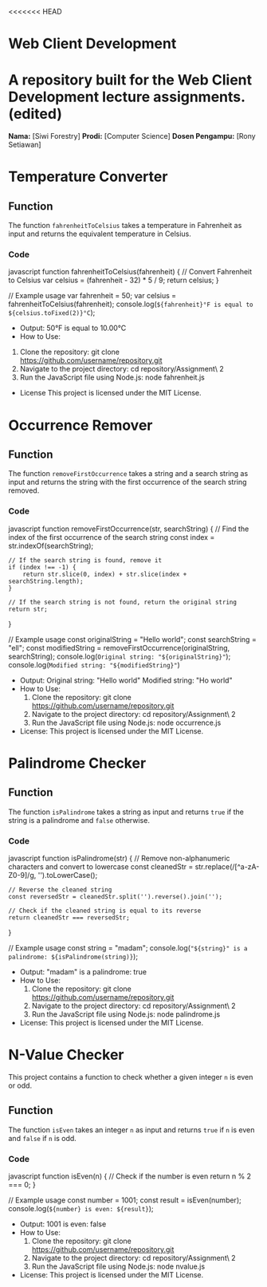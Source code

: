 <<<<<<< HEAD
# Web Client Development

A repository built for the Web Client Development lecture assignments. (edited)
=======
**Nama:** [Siwi Forestry]
**Prodi:** [Computer Science]
**Dosen Pengampu:** [Rony Setiawan]


# Temperature Converter

## Function

The function `fahrenheitToCelsius` takes a temperature in Fahrenheit as input and returns the equivalent temperature in Celsius.

### Code

javascript
function fahrenheitToCelsius(fahrenheit) {
    // Convert Fahrenheit to Celsius
    var celsius = (fahrenheit - 32) * 5 / 9;
    return celsius;
}

// Example usage
var fahrenheit = 50;
var celsius = fahrenheitToCelsius(fahrenheit);
console.log(`${fahrenheit}°F is equal to ${celsius.toFixed(2)}°C`);

* Output:
50°F is equal to 10.00°C
* How to Use:
 1. Clone the repository:
    git clone https://github.com/username/repository.git
 2. Navigate to the project directory:
    cd repository/Assignment\ 2
 3. Run the JavaScript file using Node.js:
    node fahrenheit.js
* License
This project is licensed under the MIT License.


# Occurrence Remover

## Function

The function `removeFirstOccurrence` takes a string and a search string as input and returns the string with the first occurrence of the search string removed.

### Code

javascript
function removeFirstOccurrence(str, searchString) {
    // Find the index of the first occurrence of the search string
    const index = str.indexOf(searchString);

    // If the search string is found, remove it
    if (index !== -1) {
        return str.slice(0, index) + str.slice(index + searchString.length);
    }

    // If the search string is not found, return the original string
    return str;
}

// Example usage
const originalString = "Hello world";
const searchString = "ell";
const modifiedString = removeFirstOccurrence(originalString, searchString);
console.log(`Original string: "${originalString}"`);
console.log(`Modified string: "${modifiedString}"`)

* Output:
Original string: "Hello world"
Modified string: "Ho world"
* How to Use:
    1. Clone the repository:
        git clone https://github.com/username/repository.git
    2. Navigate to the project directory:
        cd repository/Assignment\ 2
    3. Run the JavaScript file using Node.js:
        node occurrence.js
* License:
This project is licensed under the MIT License.


# Palindrome Checker

## Function

The function `isPalindrome` takes a string as input and returns `true` if the string is a palindrome and `false` otherwise.

### Code

javascript
function isPalindrome(str) {
    // Remove non-alphanumeric characters and convert to lowercase
    const cleanedStr = str.replace(/[^a-zA-Z0-9]/g, '').toLowerCase();

    // Reverse the cleaned string
    const reversedStr = cleanedStr.split('').reverse().join('');

    // Check if the cleaned string is equal to its reverse
    return cleanedStr === reversedStr;
}

// Example usage
const string = "madam";
console.log(`"${string}" is a palindrome: ${isPalindrome(string)}`);

* Output:
"madam" is a palindrome: true
* How to Use:
    1. Clone the repository:
        git clone https://github.com/username/repository.git
    2. Navigate to the project directory:
        cd repository/Assignment\ 2
    3. Run the JavaScript file using Node.js:
        node palindrome.js
* License:
This project is licensed under the MIT License.


# N-Value Checker

This project contains a function to check whether a given integer `n` is even or odd.

## Function

The function `isEven` takes an integer `n` as input and returns `true` if `n` is even and `false` if `n` is odd.

### Code

javascript
function isEven(n) {
    // Check if the number is even
    return n % 2 === 0;
}

// Example usage
const number = 1001;
const result = isEven(number);
console.log(`${number} is even: ${result}`);

* Output:
1001 is even: false
* How to Use:
    1. Clone the repository:
        git clone https://github.com/username/repository.git
    2. Navigate to the project directory:
        cd repository/Assignment\ 2
    3. Run the JavaScript file using Node.js:
        node nvalue.js
* License:
This project is licensed under the MIT License.
